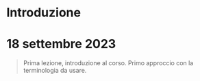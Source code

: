 
# Introduzione


# 18 settembre 2023

> Prima lezione, introduzione al corso. Primo approccio con la terminologia da usare.